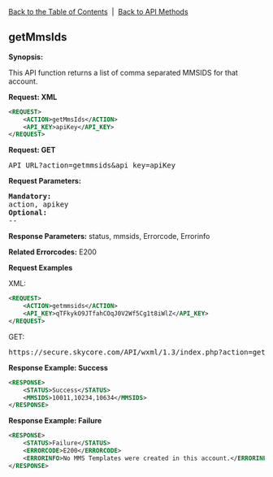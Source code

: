 <a href="/1.3/README.md">Back to the Table of Contents</a>&nbsp;&nbsp;|&nbsp;&nbsp;<a href="API_METHODS.md">Back to API Methods</a>
<h2>getMmsIds</h2>
<strong>Synopsis:</strong>

This API function returns a list of comma separated MMSIDS for that account.

<strong>Request: XML</strong>

```xml
<REQUEST>
    <ACTION>getMmsIds</ACTION>
    <API_KEY>apiKey</API_KEY>
</REQUEST>
```

<strong>Request: GET</strong>
<pre>API_URL?action=getmmsids&amp;api_key=apiKey</pre>

<strong>Request Parameters:</strong>
<pre><strong>Mandatory:</strong>
action, apikey
<strong>Optional:</strong>
--
</pre>

<strong>Response Parameters:</strong>
status, mmsids, Errorcode, Errorinfo

<strong>Related Errorcodes:</strong>
E200

<strong>Request Examples</strong>

XML:
```xml
<REQUEST>
    <ACTION>getmmsids</ACTION>
    <API_KEY>qTFkykO9JTfahCOqJ0V2Wf5Cg1t8iWlZ</API_KEY>    
</REQUEST>
```

GET:
<pre>https://secure.skycore.com/API/wxml/1.3/index.php?action=getmmsids&api_key=qTFkykO9JTfahCOqJ0V2Wf5Cg1t8iWlZ</pre>

<strong>Response Example: Success</strong>
```xml
<RESPONSE>
    <STATUS>Success</STATUS>
    <MMSIDS>10011,10234,10634</MMSIDS>
</RESPONSE>
```

<strong>Response Example: Failure</strong>
```xml
<RESPONSE>
    <STATUS>Failure</STATUS>
    <ERRORCODE>E200</ERRORCODE>
    <ERRORINFO>No MMS Templates were created in this account.</ERRORINFO>
</RESPONSE>
```
